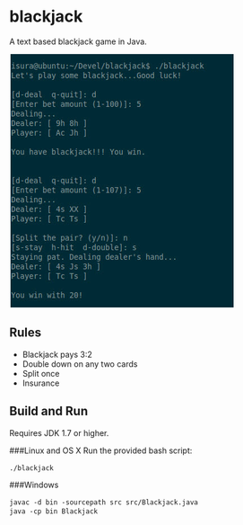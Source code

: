 # blackjack
A text based blackjack game in Java.

![alt tag](https://raw.githubusercontent.com/isuraed/blackjack/master/screenshot.jpg)

## Rules
* Blackjack pays 3:2
* Double down on any two cards
* Split once
* Insurance


## Build and Run
Requires JDK 1.7 or higher.

###Linux and OS X
Run the provided bash script:
```
./blackjack
```

###Windows
```
javac -d bin -sourcepath src src/Blackjack.java
java -cp bin Blackjack
```
